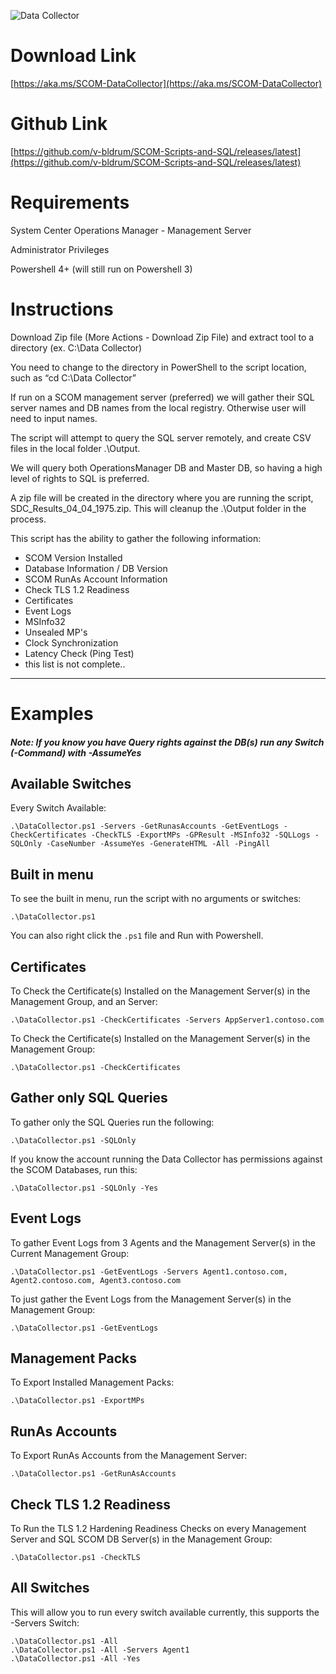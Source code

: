 ![Data Collector](https://raw.githubusercontent.com/v-bldrum/SCOM-Scripts-and-SQL/master/media/git-guidance/scom-data-collector.png)

# Download Link
[https://aka.ms/SCOM-DataCollector](https://aka.ms/SCOM-DataCollector)

# Github Link
[https://github.com/v-bldrum/SCOM-Scripts-and-SQL/releases/latest](https://github.com/v-bldrum/SCOM-Scripts-and-SQL/releases/latest)

# Requirements
System Center Operations Manager - Management Server

Administrator Privileges

Powershell 4+ (will still run on Powershell 3)

# Instructions

Download Zip file (More Actions - Download Zip File) and extract tool to a directory (ex. C:\Data Collector)

You need to change to the directory in PowerShell to the script location, such as “cd C:\Data Collector”
 
If run on a SCOM management server (preferred) we will gather their SQL server names and DB names from the local registry.  Otherwise user will need to input names.

The script will attempt to query the SQL server remotely, and create CSV files in the local folder .\Output.

We will query both OperationsManager DB and Master DB, so having a high level of rights to SQL is preferred.

A zip file will be created in the directory where you are running the script, SDC_Results_04_04_1975.zip. This will cleanup the .\Output folder in the process.

This script has the ability to gather the following information:

 - SCOM Version Installed
 - Database Information / DB Version
 - SCOM RunAs Account Information
 - Check TLS 1.2 Readiness
 - Certificates
 - Event Logs
 - MSInfo32
 - Unsealed MP's
 - Clock Synchronization
 - Latency Check (Ping Test)
 - this list is not complete..

----

# Examples

##### Note: If you know you have Query rights against the DB(s) run any Switch (-Command) with -AssumeYes
 

## Available Switches
Every Switch Available:

    .\DataCollector.ps1 -Servers -GetRunasAccounts -GetEventLogs -CheckCertificates -CheckTLS -ExportMPs -GPResult -MSInfo32 -SQLLogs -SQLOnly -CaseNumber -AssumeYes -GenerateHTML -All -PingAll


## Built in menu

To see the built in menu, run the script with no arguments or switches:

    .\DataCollector.ps1

You can also right click the `.ps1` file and Run with Powershell.



## Certificates

To Check the Certificate(s) Installed on the Management Server(s) in the Management Group, and an Server:

    .\DataCollector.ps1 -CheckCertificates -Servers AppServer1.contoso.com

To Check the Certificate(s) Installed on the Management Server(s) in the Management Group:

    .\DataCollector.ps1 -CheckCertificates


## Gather only SQL Queries

To gather only the SQL Queries run the following:

    .\DataCollector.ps1 -SQLOnly

If you know the account running the Data Collector has permissions against the SCOM Databases, run this:

    .\DataCollector.ps1 -SQLOnly -Yes




## Event Logs

To gather Event Logs from 3 Agents and the Management Server(s) in the Current Management Group:

    .\DataCollector.ps1 -GetEventLogs -Servers Agent1.contoso.com, Agent2.contoso.com, Agent3.contoso.com

To just gather the Event Logs from the Management Server(s) in the Management Group:

    .\DataCollector.ps1 -GetEventLogs





## Management Packs

To Export Installed Management Packs:

    .\DataCollector.ps1 -ExportMPs





## RunAs Accounts

To Export RunAs Accounts from the Management Server:

    .\DataCollector.ps1 -GetRunAsAccounts





## Check TLS 1.2 Readiness

To Run the TLS 1.2 Hardening Readiness Checks on every Management Server and SQL SCOM DB Server(s) in the Management Group:

    .\DataCollector.ps1 -CheckTLS





## All Switches
This will allow you to run every switch available currently, this supports the -Servers Switch:

    .\DataCollector.ps1 -All
    .\DataCollector.ps1 -All -Servers Agent1
    .\DataCollector.ps1 -All -Yes

<!--
## Welcome to GitHub Pages

You can use the [editor on GitHub](https://github.com/v-bldrum/SCOM-Scripts-and-SQL/edit/master/docs/index.md) to maintain and preview the content for your website in Markdown files.

Whenever you commit to this repository, GitHub Pages will run [Jekyll](https://jekyllrb.com/) to rebuild the pages in your site, from the content in your Markdown files.

### Markdown

Markdown is a lightweight and easy-to-use syntax for styling your writing. It includes conventions for

```markdown
Syntax highlighted code block

# Header 1
## Header 2
### Header 3

- Bulleted
- List

1. Numbered
2. List

**Bold** and _Italic_ and `Code` text

[Link](url) and ![Image](src)
```

For more details see [GitHub Flavored Markdown](https://guides.github.com/features/mastering-markdown/).

### Jekyll Themes

Your Pages site will use the layout and styles from the Jekyll theme you have selected in your [repository settings](https://github.com/v-bldrum/SCOM-Scripts-and-SQL/settings/pages). The name of this theme is saved in the Jekyll `_config.yml` configuration file.

### Support or Contact

Having trouble with Pages? Check out our [documentation](https://docs.github.com/categories/github-pages-basics/) or [contact support](https://support.github.com/contact) and we’ll help you sort it out.
-->
